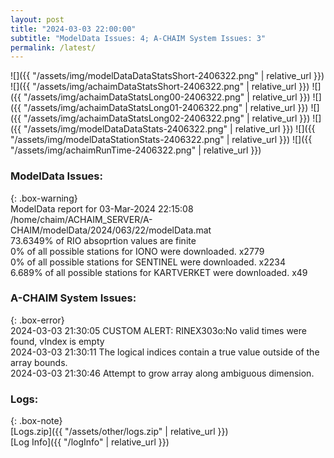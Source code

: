 ```yaml
---
layout: post
title: "2024-03-03 22:00:00"
subtitle: "ModelData Issues: 4; A-CHAIM System Issues: 3"
permalink: /latest/
---
```


![]({{ "/assets/img/modelDataDataStatsShort-2406322.png" | relative_url }})
![]({{ "/assets/img/achaimDataStatsShort-2406322.png" | relative_url }})
![]({{ "/assets/img/achaimDataStatsLong00-2406322.png" | relative_url }})
![]({{ "/assets/img/achaimDataStatsLong01-2406322.png" | relative_url }})
![]({{ "/assets/img/achaimDataStatsLong02-2406322.png" | relative_url }})
![]({{ "/assets/img/modelDataDataStats-2406322.png" | relative_url }})
![]({{ "/assets/img/modelDataStationStats-2406322.png" | relative_url }})
![]({{ "/assets/img/achaimRunTime-2406322.png" | relative_url }})


### ModelData Issues:  
  
{: .box-warning}  
 ModelData report for 03-Mar-2024 22:15:08   
 /home/chaim/ACHAIM_SERVER/A-CHAIM/modelData/2024/063/22/modelData.mat   
 73.6349% of RIO absoprtion values are finite   
 0% of all possible stations for IONO were downloaded. x2779   
 0% of all possible stations for SENTINEL were downloaded. x2234   
 6.689% of all possible stations for KARTVERKET were downloaded. x49   
  
### A-CHAIM System Issues:  
  
{: .box-error}  
2024-03-03 21:30:05 CUSTOM ALERT: RINEX303o:No valid times were found, vIndex is empty  
2024-03-03 21:30:11 The logical indices contain a true value outside of the array bounds.  
2024-03-03 21:30:46 Attempt to grow array along ambiguous dimension.  

### Logs:  
  
{: .box-note}  
[Logs.zip]({{ "/assets/other/logs.zip" | relative_url }})  
[Log Info]({{ "/logInfo" | relative_url }})  
